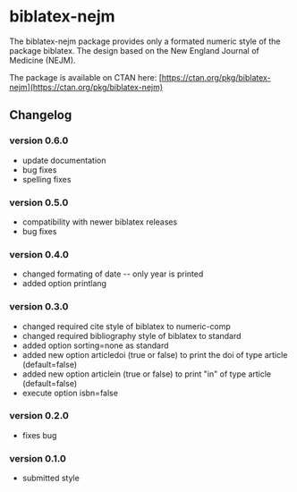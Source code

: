 # biblatex-nejm

The biblatex-nejm package provides only a formated numeric style of the package
biblatex. The design based on the New England Journal of Medicine (NEJM).

The package is available on CTAN here: [https://ctan.org/pkg/biblatex-nejm](https://ctan.org/pkg/biblatex-nejm)

## Changelog

### version 0.6.0
- update documentation
- bug fixes
- spelling fixes

### version 0.5.0
- compatibility with newer biblatex releases
- bug fixes

### version 0.4.0
- changed formating of date -- only year is printed
- added option printlang

### version 0.3.0
- changed required cite style of biblatex to numeric-comp
- changed required bibliography style of biblatex to standard
- added option sorting=none as standard
- added new option articledoi (true or false) to print the doi of type article (default=false)
- added new option articlein (true or false) to print "in" of type article (default=false)
- execute option isbn=false

### version 0.2.0
- fixes bug

### version 0.1.0
- submitted style
